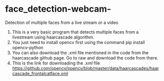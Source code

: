 # face_detection-webcam-
Detection of multiple faces from a live stream or a video

1. This is a very basic program that detects multiple faces from a livestream using haarcascade algorithm.
2. You just need to install opencv first using the command
  pip install opencv-python
3. You can also download the .xml file mentioned in the code from the haarcascade github page. Go to raw and download the code from there.
4. This is the link for downloading the .xml file
   https://github.com/opencv/opencv/blob/master/data/haarcascades/haarcascade_frontalcatface.xml
   
